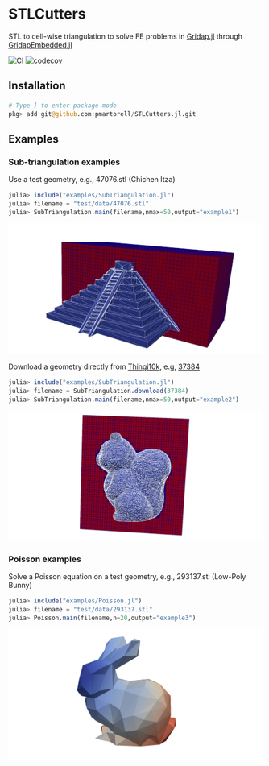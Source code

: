 # STLCutters

STL to cell-wise triangulation to solve FE problems in [Gridap.jl](https://github.com/gridap/Gridap.jl) through [GridapEmbedded.jl](https://github.com/gridap/GridapEmbedded.jl)

<!--
[![Stable](https://img.shields.io/badge/docs-stable-blue.svg)](https://pmartorell.github.io/STLCutters.jl/stable)
[![Dev](https://img.shields.io/badge/docs-dev-blue.svg)](https://pmartorell.github.io/STLCutters.jl/dev)
-->
[![CI](https://github.com/pmartorell/STLCutters.jl/workflows/CI/badge.svg)](https://github.com/pmartorell/STLCutters.jl/actions?query=workflow%3ACI)
[![codecov](https://codecov.io/gh/pmartorell/STLCutters.jl/branch/master/graph/badge.svg?token=4mowFw2RKC)](https://codecov.io/gh/pmartorell/STLCutters.jl)


## Installation

```julia
# Type ] to enter package mode
pkg> add git@github.com:pmartorell/STLCutters.jl.git
```

## Examples

### Sub-triangulation examples

Use a test geometry, e.g., 47076.stl (Chichen Itza)
```julia
julia> include("examples/SubTriangulation.jl")
julia> filename = "test/data/47076.stl"
julia> SubTriangulation.main(filename,nmax=50,output="example1")
```
![Example 1](examples/example1.png)

Download a geometry directly from [Thingi10k](https://ten-thousand-models.appspot.com/), e.g, [37384](https://ten-thousand-models.appspot.com/detail.html?file_id=37384)
```julia
julia> include("examples/SubTriangulation.jl")
julia> filename = SubTriangulation.download(37384)
julia> SubTriangulation.main(filename,nmax=50,output="example2")
```
![Example 2](examples/example2.png)

### Poisson examples

Solve a Poisson equation on a test geometry, e.g., 293137.stl (Low-Poly Bunny)
 ```julia
julia> include("examples/Poisson.jl")
julia> filename = "test/data/293137.stl"
julia> Poisson.main(filename,n=20,output="example3")
```

![Example 3](examples/example3.png)
